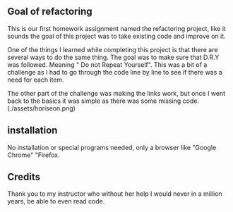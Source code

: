 ## Goal of refactoring
This is our first homework assignment named the refactoring project, like it sounds the goal of this project was to take existing code and improve on it. 

One of the things I learned while completing this project is that there are several ways to do the same thing. The goal was to make sure that D.R.Y was followed. Meaning " Do not Repeat Yourself". This was a bit of a challenge as I had to go through the code line by line to see if there was a need for each item. 

The other part of the challenge was making the links work, but once I went back to the basics it was simple as there was some missing code. 
(./assets/horiseon.png)


## installation 
No installation or special programs needed, only a browser like "Google Chrome" "Firefox.


## Credits 

Thank you to my instructor who without her help I would never in a million years, be able to even read code. 
